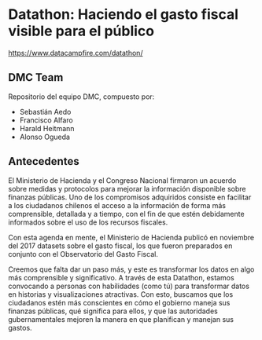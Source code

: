 # Datathon: Haciendo el gasto fiscal visible para el público
https://www.datacampfire.com/datathon/

## DMC Team

Repositorio del equipo DMC, compuesto por:

* Sebastián Aedo
* Francisco Alfaro
* Harald Heitmann
* Alonso Ogueda


## Antecedentes

El Ministerio de Hacienda y el Congreso Nacional firmaron un acuerdo sobre medidas y protocolos para mejorar la información disponible sobre finanzas públicas.
Uno de los compromisos adquiridos consiste en facilitar a los ciudadanos chilenos el acceso a la información de forma más comprensible, detallada y a tiempo, con el fin de que estén debidamente informados sobre el uso de los recursos fiscales.

Con esta agenda en mente, el Ministerio de Hacienda publicó en noviembre del 2017 datasets sobre el gasto fiscal, los que fueron preparados en conjunto con el Observatorio del Gasto Fiscal.

Creemos que falta dar un paso más, y este es transformar los datos en algo más comprensible y significativo.
A través de esta Datathon, estamos convocando a personas con habilidades (como tú) para transformar datos en historias y visualizaciones atractivas.
Con esto, buscamos que los ciudadanos estén más conscientes en cómo el gobierno maneja sus finanzas públicas, qué significa para ellos, y que las autoridades gubernamentales mejoren la manera en que planifican y manejan sus gastos.
